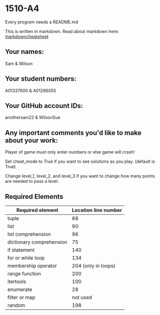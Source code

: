 # 1510-A4

Every program needs a README.md

This is written in markdown. Read about markdown here: [markdowncheatsheet](https://www.markdownguide.org/cheat-sheet/)

## Your names:
Sam & Wilson

## Your student numbers:
A01337600 & A01266055

## Your GitHub account IDs:
anothersam22 & WilsonSue

## Any important comments you'd like to make about your work:
Player of game must only enter numbers or else game will crash!

Set cheat_mode to True if you want to see solutions as you play. (default is True)

Change level_1, level_2, and level_3 if you want to change how many points are needed to pass a level. 


## Required Elements

<table>
<thead>
<tr>
<th>Required element</th>
<th>Location line number</th>
</tr>
</thead>
<tbody>
<tr>
<td>tuple</td>
<td>68</td>
</tr>
<tr>
<td>list</td>
<td>90</td>
</tr>

<tr>
<td>list comprehension</td>
<td>96</td>
</tr>

<tr>
<td>dictionary comprehension</td>
<td>75</td>
</tr>

<tr>
<td>if statement</td>
<td>140</td>
<tr>

<tr>
<td>for or while loop</td>
<td>134</td>
</tr>

<tr>
<td>membership operator</td>
<td>204 (only in loops)</td>
</tr>

<tr>
<td>range function</td>
<td>200</td>
</tr>

<tr>
<td>itertools</td>
<td>100</td>
</tr>

<tr>
<td>enumerate</td>
<td>28</td>
</tr>

<tr>
<td>filter or map</td>
<td>not used</td>
</tr>

<tr>
<td>random</td>
<td>198</td>
</tr>

</tbody>
</table>
